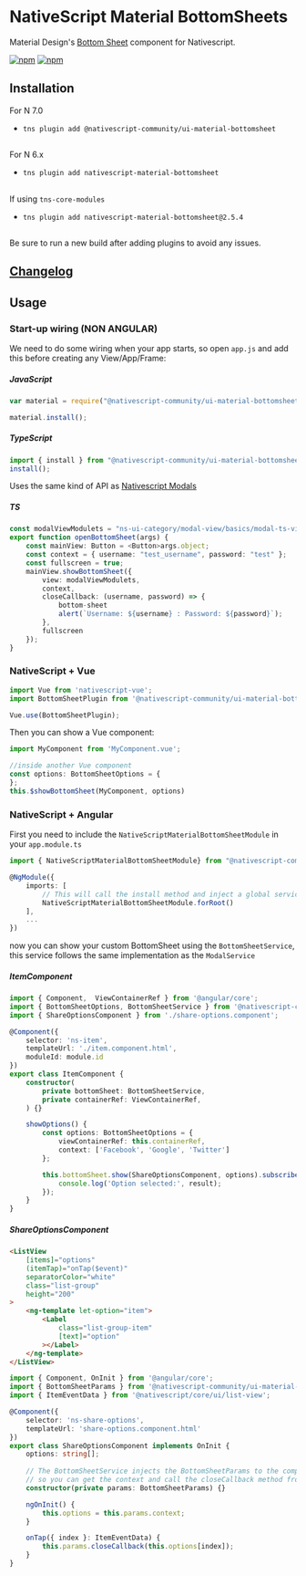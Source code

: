 # NativeScript Material BottomSheets

Material Design's [Bottom Sheet](https://material.io/components/sheets-bottom) component for Nativescript.

[![npm](https://img.shields.io/npm/v/@nativescript-community/ui-material-bottomsheet.svg)](https://www.npmjs.com/package/@nativescript-community/ui-material-bottomsheet)
[![npm](https://img.shields.io/npm/dt/@nativescript-community/ui-material-bottomsheet.svg?label=npm%20downloads)](https://www.npmjs.com/package/@nativescript-community/ui-material-bottomsheet)

## Installation

For N 7.0
* `tns plugin add @nativescript-community/ui-material-bottomsheet`

##

For N 6.x
* `tns plugin add nativescript-material-bottomsheet`

##

If using ```tns-core-modules```
* `tns plugin add nativescript-material-bottomsheet@2.5.4`

##

Be sure to run a new build after adding plugins to avoid any issues.

## [Changelog](./CHANGELOG.md)

## Usage

### Start-up wiring (NON ANGULAR)
We need to do some wiring when your app starts, so open `app.js` and add this before creating any View/App/Frame:


##### JavaScript
```js
var material = require("@nativescript-community/ui-material-bottomsheet");

material.install();
```

##### TypeScript
```ts
import { install } from "@nativescript-community/ui-material-bottomsheet";
install();
```

Uses the same kind of API as [Nativescript Modals](https://docs.nativescript.org/ui/modal-view)

##### TS

```typescript
const modalViewModulets = "ns-ui-category/modal-view/basics/modal-ts-view-page";
export function openBottomSheet(args) {
    const mainView: Button = <Button>args.object;
    const context = { username: "test_username", password: "test" };
    const fullscreen = true;
    mainView.showBottomSheet({
        view: modalViewModulets,
        context,
        closeCallback: (username, password) => {
            bottom-sheet
            alert(`Username: ${username} : Password: ${password}`);
        },
        fullscreen
    });
}

```

### NativeScript + Vue
```typescript
import Vue from 'nativescript-vue';
import BottomSheetPlugin from '@nativescript-community/ui-material-bottomsheet/vue';

Vue.use(BottomSheetPlugin);
```
Then you can show a Vue component:
```typescript 
import MyComponent from 'MyComponent.vue';

//inside another Vue component
const options: BottomSheetOptions = {
};
this.$showBottomSheet(MyComponent, options)
```


### NativeScript + Angular
First you need to include the `NativeScriptMaterialBottomSheetModule` in your `app.module.ts`

```typescript
import { NativeScriptMaterialBottomSheetModule} from "@nativescript-community/ui-material-bottomsheet/angular";

@NgModule({
    imports: [
        // This will call the install method and inject a global service called BottomSheetService
        NativeScriptMaterialBottomSheetModule.forRoot()
    ],
    ...
})
```
now you can show your custom BottomSheet using the `BottomSheetService`, this service follows the same implementation as the `ModalService`

##### ItemComponent
```typescript
import { Component,  ViewContainerRef } from '@angular/core';
import { BottomSheetOptions, BottomSheetService } from '@nativescript-community/ui-material-bottomsheet/angular';
import { ShareOptionsComponent } from './share-options.component';

@Component({
    selector: 'ns-item',
    templateUrl: './item.component.html',
    moduleId: module.id
})
export class ItemComponent {
    constructor(
        private bottomSheet: BottomSheetService, 
        private containerRef: ViewContainerRef,
    ) {}

    showOptions() {
        const options: BottomSheetOptions = {
            viewContainerRef: this.containerRef,
            context: ['Facebook', 'Google', 'Twitter']
        };

        this.bottomSheet.show(ShareOptionsComponent, options).subscribe(result => {
            console.log('Option selected:', result);
        });
    }
}
```
##### ShareOptionsComponent
```html
<ListView
    [items]="options"
    (itemTap)="onTap($event)"
    separatorColor="white"
    class="list-group"
    height="200"
>
    <ng-template let-option="item">
        <Label
            class="list-group-item"
            [text]="option"
        ></Label>
    </ng-template>
</ListView>
```
```typescript
import { Component, OnInit } from '@angular/core';
import { BottomSheetParams } from '@nativescript-community/ui-material-bottomsheet/angular';
import { ItemEventData } from '@nativescript/core/ui/list-view';

@Component({
    selector: 'ns-share-options',
    templateUrl: 'share-options.component.html'
})
export class ShareOptionsComponent implements OnInit {
    options: string[];
    
    // The BottomSheetService injects the BottomSheetParams to the component
    // so you can get the context and call the closeCallback method from the component displayed in your BottomSheet
    constructor(private params: BottomSheetParams) {}

    ngOnInit() {
        this.options = this.params.context;
    }

    onTap({ index }: ItemEventData) {
        this.params.closeCallback(this.options[index]);
    }
}
```
